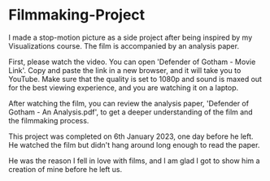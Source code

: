 # Filmmaking-Project

I made a stop-motion picture as a side project after being inspired by my Visualizations course. The film is accompanied by an analysis paper.

First, please watch the video. You can open 'Defender of Gotham - Movie Link'. Copy and paste the link in a new browser, and it will take you to YouTube. Make sure that the quality is set to 1080p and sound is maxed out for the best viewing experience, and you are watching it on a laptop.

After watching the film, you can review the analysis paper, 'Defender of Gotham - An Analysis.pdf', to get a deeper understanding of the film and the filmmaking process.

This project was completed on 6th January 2023, one day before he left. He watched the film but didn't hang around long enough to read the paper.

He was the reason I fell in love with films, and I am glad I got to show him a creation of mine before he left us.
